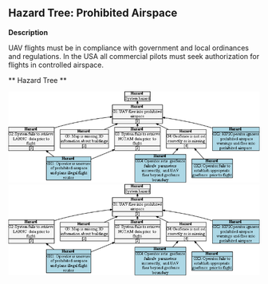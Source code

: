 ## Hazard Tree: Prohibited Airspace

**Description**

UAV flights must be in compliance with government and local ordinances and regulations. In the USA all commercial pilots must seek authorization for flights in controlled airspace.

** Hazard Tree **

[![](figures/airspace.png)](#)
<a href="#"><img src="figures/airspace.png" /></a>

